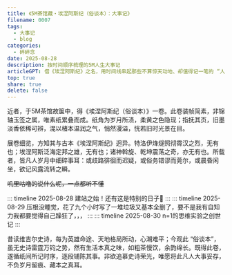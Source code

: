 ```yaml
---
title: 《5M茶馆藏・埃涅阿斯纪（俗谈本）：大事记》
filename: 0007
tags:
  - 大事记
  - blog
categories:
  - 碎碎念
date: 2025-08-28
description: 按时间顺序梳理的5M人生大事记
articleGPT: 借《埃涅阿斯纪》之名，用时间线串起那些不算惊天动地、却值得记一笔的 “人生小事”
top: true
share: true
delete: false
---
```


近者，于5M茶馆故箧中，得《埃涅阿斯纪（俗谈本）》一卷。此卷装帧简素，非锦轴玉签之属，唯素纸累叠而成。纸角为岁月所渍，柔黄之色隐现；指抚其页，旧墨淡香依稀可辨，混以楮本温润之气，悄然漫溢，恍若旧时光景在目。

展卷细览，方知其与古本《埃涅阿斯纪》迥异。特洛伊烽燧照彻霄汉之烈，无有也；埃涅阿斯泛海定邦之雄，无有也；诸神斡旋、乾坤震荡之奇，亦无有也。所载者，皆凡人岁月中细碎事耳：或歧路徘徊而迟疑，或俗务错谬而莞尔，或晨昏闲坐，欲记风露流转之瞬。

~~叽里咕噜的说什么呢，一点都听不懂~~

::: timeline 2025-08-28
建站之始！还有这是特别的日子🎉
:::
::: timeline 2025-08-29
压根没睡觉，花了九个小时写了一堆垃圾又基本全删了，要不是我有自知力我都要觉得自己躁狂了，，，
:::
::: timeline 2025-08-30
n=1的思维实验之创世记
:::

昔读维吉尔史诗，每为英雄命途、天地格局所动，心潮难平；今观此 “俗谈本”，虽无史诗雷霆万钧之势，然有生活本真之味，如粗茶慢饮，余韵绵长。既得此卷，遂循纸间所记时序，逐段铺陈其事。非欲追慕史诗荣光，唯愿将此凡人大事妥存，不负岁月留痕、藏本之真耳。
